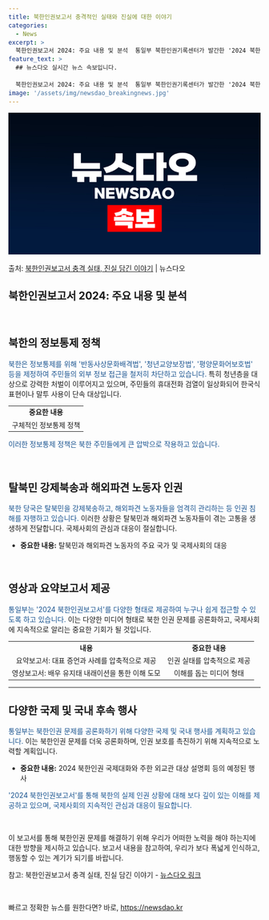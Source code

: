 ```yaml
---
title: 북한인권보고서 충격적인 실태와 진실에 대한 이야기
categories:
  - News
excerpt: >
  북한인권보고서 2024: 주요 내용 및 분석  통일부 북한인권기록센터가 발간한 '2024 북한인권보고서'는 …
feature_text: >
  ## 뉴스다오 실시간 뉴스 속보입니다.

  북한인권보고서 2024: 주요 내용 및 분석  통일부 북한인권기록센터가 발간한 '2024 북한인권보고서'는 …
image: '/assets/img/newsdao_breakingnews.jpg'
---
```


![뉴스다오 속보](/assets/img/newsdao_breakingnews.jpg)

<p>출처: <a href="https://newsdao.kr/4483" rel="dofollow">북한인권보고서 충격 실태, 진실 담긴 이야기</a> | 뉴스다오</p>

<h2>북한인권보고서 2024: 주요 내용 및 분석</h2>

<p data-ke-size="size16">&nbsp;</p>

<h2 data-ke-size="size26">북한의 정보통제 정책</h2>

<p><span style="color: #1a5490;">북한은 정보통제를 위해 '반동사상문화배격법', '청년교양보장법', '평양문화어보호법' 등을 제정하여 주민들의 외부 정보 접근을 철저히 차단하고 있습니다.</span> 특히 청년층을 대상으로 강력한 처벌이 이루어지고 있으며, 주민들의 휴대전화 검열이 일상화되어 한국식 표현이나 말투 사용이 단속 대상입니다.</p>

<table>
<tbody>
<tr>
<td style="text-align: center; height: 17px;"><b>중요한 내용</b></td>
</tr>
<tr>
<td style="text-align: center; height: 17px;">구체적인 정보통제 정책</td>
</tr>
</tbody>
</table>

<p><span style="color: #1a5490;">이러한 정보통제 정책은 북한 주민들에게 큰 압박으로 작용하고 있습니다.</span></p>

<p data-ke-size="size16">&nbsp;</p>

<h2>탈북민 강제북송과 해외파견 노동자 인권</h2>

<p><span style="color: #1a5490;">북한 당국은 탈북민을 강제북송하고, 해외파견 노동자들을 엄격히 관리하는 등 인권 침해를 자행하고 있습니다.</span> 이러한 상황은 탈북민과 해외파견 노동자들이 겪는 고통을 생생하게 전달합니다. 국제사회의 관심과 대응이 절실합니다.</p>

<ul>
<li><b>중요한 내용:</b> 탈북민과 해외파견 노동자의 주요 국가 및 국제사회의 대응</li>
</ul>

<p data-ke-size="size16">&nbsp;</p>

<h2>영상과 요약보고서 제공</h2>

<p><span style="color: #1a5490;">통일부는 '2024 북한인권보고서'를 다양한 형태로 제공하여 누구나 쉽게 접근할 수 있도록 하고 있습니다.</span> 이는 다양한 미디어 형태로 북한 인권 문제를 공론화하고, 국제사회에 지속적으로 알리는 중요한 기회가 될 것입니다.</p>

<table>
<tbody>
<tr>
<td style="text-align: center; height: 17px;"><b>내용</b></td>
<td style="text-align: center; height: 17px;"><b>중요한 내용</b></td>
</tr>
<tr>
<td style="text-align: center; height: 17px;">요약보고서: 대표 증언과 사례를 압축적으로 제공</td>
<td style="text-align: center; height: 17px;">인권 실태를 압축적으로 제공</td>
</tr>
<tr>
<td style="text-align: center; height: 17px;">영상보고서: 배우 유지태 내래이션을 통한 이해 도모</td>
<td style="text-align: center; height: 17px;">이해를 돕는 미디어 형태</td>
</tr>
</tbody>
</table>

<hr>

<h2>다양한 국제 및 국내 후속 행사</h2>

<p><span style="color: #1a5490;">통일부는 북한인권 문제를 공론화하기 위해 다양한 국제 및 국내 행사를 계획하고 있습니다.</span> 이는 북한인권 문제를 더욱 공론화하며, 인권 보호를 촉진하기 위해 지속적으로 노력할 계획입니다.</p>

<ul>
<li><b>중요한 내용:</b> 2024 북한인권 국제대화와 주한 외교관 대상 설명회 등의 예정된 행사</li>
</ul>

<p><span style="color: #1a5490;">'2024 북한인권보고서'를 통해 북한의 실제 인권 상황에 대해 보다 깊이 있는 이해를 제공하고 있으며, 국제사회의 지속적인 관심과 대응이 필요합니다.</span>

<p data-ke-size="size16">&nbsp;</p>

<p>이 보고서를 통해 북한인권 문제를 해결하기 위해 우리가 어떠한 노력을 해야 하는지에 대한 방향을 제시하고 있습니다. 보고서 내용을 참고하여, 우리가 보다 폭넓게 인식하고, 행동할 수 있는 계기가 되기를 바랍니다.</p>

<p>참고: 북한인권보고서 충격 실태, 진실 담긴 이야기 - <a href="https://newsdao.kr/4483">뉴스다오 링크</a></p>

<p data-ke-size="size16">&nbsp;</p> 

빠르고 정확한 뉴스를 원한다면? 바로, <a href="https://newsdao.kr" rel="dofollow">https://newsdao.kr</a>


    
